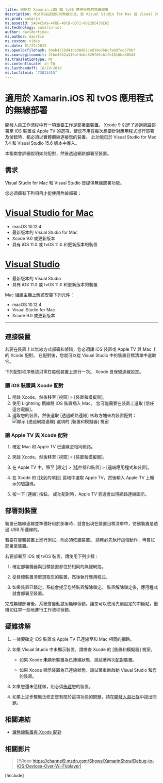 ```yaml
---
title: 適用於 Xamarin.iOS 和 tvOS 應用程式的無線部署
description: 本文件描述如何以無線方式，從 Visual Studio for Mac 或 Visual Studio 2019 將 Xamarin.iOS 應用程式部署到 iOS 裝置。
ms.prod: xamarin
ms.assetid: 5AB4C5A9-4FBB-4DCB-BD72-0022D5439E65
ms.technology: xamarin-ios
author: davidortinau
ms.author: daortin
ms.custom: video
ms.date: 01/22/2019
ms.openlocfilehash: b0eb471bd41bb38d62ced38ed66cfa0dfee37bbf
ms.sourcegitcommit: 2fbe4932a319af4ebc829f65eb1fb1816ba305d3
ms.translationtype: MT
ms.contentlocale: zh-TW
ms.lasthandoff: 10/29/2019
ms.locfileid: "73023415"
---
```

# <a name="wireless-deployment-for-xamarinios-and-tvos-apps"></a>適用於 Xamarin.iOS 和 tvOS 應用程式的無線部署

開發人員工作流程中有一項重要工作是部署至裝置。 Xcode 9 引進了透過網路部署至 iOS 裝置或 Apple TV 的選項，使您不用在每次想要針對應用程式進行部署及偵錯時，都必須以實體纜線連接您的裝置。 此功能已於 Visual Studio for Mac 7.4 和 Visual Studio 15.6 版本中導入。

本指南會詳細說明如何配對，然後透過網路部署至裝置。

## <a name="requirements"></a>需求

Visual Studio for Mac 和 Visual Studio 皆提供無線部署功能。

您必須擁有下列項目才能使用無線部署：

# <a name="visual-studio-for-mactabmacos"></a>[Visual Studio for Mac](#tab/macos)

- macOS 10.12.4
- 最新版本的 Visual Studio for Mac
- Xcode 9.0 或更新版本
- 具有 iOS 11.0 或 tvOS 11.0 和更新版本的裝置

# <a name="visual-studiotabwindows"></a>[Visual Studio](#tab/windows)

- 最新版本的 Visual Studio
- 具有 iOS 11.0 或 tvOS 11.0 和更新版本的裝置

Mac 組建主機上應該安裝下列元件：

- macOS 10.12.4
- Visual Studio for Mac
- Xcode 9.0 或更新版本

-----

## <a name="connecting-a-device"></a>連接裝置

若要在裝置上以無線方式部署和偵錯，您必須讓 iOS 裝置或 Apple TV 與 Mac 上的 Xcode 配對。 在配對後，您就可以從 Visual Studio 中的裝置目標清單中選取它。 

下列配對程序應該只需在每個裝置上進行一次。 Xcode 會保留連線設定。

<a name="pair" />

### <a name="pairing-an-ios-device-with-xcode"></a>讓 iOS 裝置與 Xcode 配對

1. 開啟 Xcode，然後移至 [視窗] > [裝置和模擬器]。
2. 使用 Lightning 纜線將 iOS 裝置插入 Mac。 您可能需要在裝置上選取 [信任這台電腦]。
3. 選取您的裝置，然後選取 [透過網路連線] 核取方塊來為裝置配對：![顯示 [透過網路連線] 選項的 [裝置和模擬器] 視窗](wireless-deployment-images/image2.png)

### <a name="pairing-an-apple-tv-with-xcode"></a>讓 Apple TV 與 Xcode 配對

1. 確定 Mac 和 Apple TV 已連線至相同網路。

2. 開啟 Xcode，然後移至 [視窗] > [裝置和模擬器]。

3. 在 Apple TV 中，移至 [設定] > [遙控器和裝置] > [遠端應用程式和裝置]。

4. 在 Xcode 的 [找到的項目] 區域中選取 Apple TV，然後輸入 Apple TV 上顯示的驗證碼。

5. 按一下 [連線] 按鈕。 成功配對時，Apple TV 旁邊會出現網路連線圖示。

## <a name="deploy-to-a-device"></a>部署到裝置

裝置已無線連線並準備好用於部署時，就會出現在裝置目標清單中，彷彿裝置是透過 USB 所連線的。

若要在實體裝置上進行測試，則必須[佈建](~/ios/get-started/installation/device-provisioning/index.md)裝置。 請務必先執行這個動作，再嘗試部署至裝置。 

若要部署至 iOS 或 tvOS 裝置，請使用下列步驟：

1. 確定部署機器與目標裝置都位於相同的無線網路。 

2. 從目標裝置清單選取您的裝置，然後執行應用程式。

3. 如果裝置已鎖定，系統會提示您將裝置解除鎖定。 裝置解除鎖定後，應用程式就會部署至裝置。

完成無線部署後，系統會自動啟用無線偵錯，讓您可以使用先前設定的中斷點，繼續如往常一般地進行工作流程偵錯。

## <a name="troubleshooting"></a>疑難排解

1. 一律要確定 iOS 裝置或 Apple TV 已連線至和 Mac 相同的網路。

2. 如果 Visual Studio 中未顯示裝置，請檢查 Xcode 的 [裝置和模擬器] 視窗。 

    - 如果 Xcode **未**顯示裝置為已連線狀態，請試著再次[配對](#pair)裝置。

    - 如果 Xcode 顯示裝置為已連線狀態，請試著重新啟動 Visual Studio 和您的裝置。

3. 如果您還未這樣做，則必須[佈建](~/ios/get-started/installation/device-provisioning/index.md)您的裝置。

4. 如果上述步驟無法修正您有關於這項功能的問題，請在[開發人員社群](https://developercommunity.visualstudio.com/spaces/41/index.html)中提出問題。

## <a name="related-links"></a>相關連結

- [讓無線裝置與 Xcode 配對](https://help.apple.com/xcode/mac/9.0/index.html?localePath=en.lproj#/devbc48d1bad)

## <a name="related-video"></a>相關影片

> [!Video https://channel9.msdn.com/Shows/XamarinShow/Debug-to-iOS-Devices-Over-Wi-Fi/player]

[!include[](~/essentials/includes/xamarin-show-essentials.md)]
